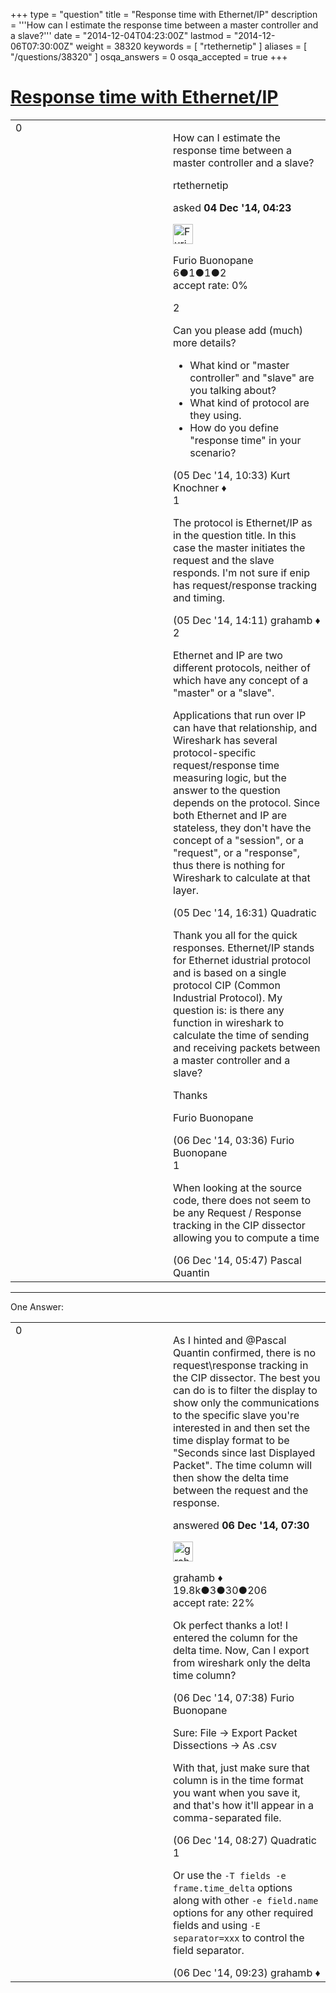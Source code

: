 +++
type = "question"
title = "Response time with Ethernet/IP"
description = '''How can I estimate the response time between a master controller and a slave?'''
date = "2014-12-04T04:23:00Z"
lastmod = "2014-12-06T07:30:00Z"
weight = 38320
keywords = [ "rtethernetip" ]
aliases = [ "/questions/38320" ]
osqa_answers = 0
osqa_accepted = true
+++

<div class="headNormal">

# [Response time with Ethernet/IP](/questions/38320/response-time-with-ethernetip)

</div>

<div id="main-body">

<div id="askform">

<table id="question-table" style="width:100%;"><colgroup><col style="width: 50%" /><col style="width: 50%" /></colgroup><tbody><tr class="odd"><td style="width: 30px; vertical-align: top"><div class="vote-buttons"><div id="post-38320-score" class="post-score" title="current number of votes">0</div><div id="favorite-count" class="favorite-count"></div></div></td><td><div id="item-right"><div class="question-body"><p>How can I estimate the response time between a master controller and a slave?</p></div><div id="question-tags" class="tags-container tags">rtethernetip</div><div id="question-controls" class="post-controls"></div><div class="post-update-info-container"><div class="post-update-info post-update-info-user"><p>asked <strong>04 Dec '14, 04:23</strong></p><img src="https://secure.gravatar.com/avatar/3783a13e9c0308c92d54210fcf61c638?s=32&amp;d=identicon&amp;r=g" class="gravatar" width="32" height="32" alt="Furio%20Buonopane&#39;s gravatar image" /><p>Furio Buonopane<br />
<span class="score" title="6 reputation points">6</span><span title="1 badges"><span class="badge1">●</span><span class="badgecount">1</span></span><span title="1 badges"><span class="silver">●</span><span class="badgecount">1</span></span><span title="2 badges"><span class="bronze">●</span><span class="badgecount">2</span></span><br />
<span class="accept_rate" title="Rate of the user&#39;s accepted answers">accept rate:</span> <span title="Furio Buonopane has no accepted answers">0%</span></p></div></div><div id="comments-container-38320" class="comments-container"><span id="38369"></span><div id="comment-38369" class="comment"><div id="post-38369-score" class="comment-score">2</div><div class="comment-text"><p>Can you please add (much) more details?</p><ul><li>What kind or "master controller" and "slave" are you talking about?</li><li>What kind of protocol are they using.</li><li>How do you define "response time" in your scenario?</li></ul></div><div id="comment-38369-info" class="comment-info"><span class="comment-age">(05 Dec '14, 10:33)</span> Kurt Knochner ♦</div></div><span id="38377"></span><div id="comment-38377" class="comment"><div id="post-38377-score" class="comment-score">1</div><div class="comment-text"><p>The protocol is Ethernet/IP as in the question title. In this case the master initiates the request and the slave responds. I'm not sure if enip has request/response tracking and timing.</p></div><div id="comment-38377-info" class="comment-info"><span class="comment-age">(05 Dec '14, 14:11)</span> grahamb ♦</div></div><span id="38381"></span><div id="comment-38381" class="comment"><div id="post-38381-score" class="comment-score">2</div><div class="comment-text"><p>Ethernet and IP are two different protocols, neither of which have any concept of a "master" or a "slave".</p><p>Applications that run over IP can have that relationship, and Wireshark has several protocol-specific request/response time measuring logic, but the answer to the question depends on the protocol. Since both Ethernet and IP are stateless, they don't have the concept of a "session", or a "request", or a "response", thus there is nothing for Wireshark to calculate at that layer.</p></div><div id="comment-38381-info" class="comment-info"><span class="comment-age">(05 Dec '14, 16:31)</span> Quadratic</div></div><span id="38391"></span><div id="comment-38391" class="comment"><div id="post-38391-score" class="comment-score"></div><div class="comment-text"><p>Thank you all for the quick responses. Ethernet/IP stands for Ethernet idustrial protocol and is based on a single protocol CIP (Common Industrial Protocol). My question is: is there any function in wireshark to calculate the time of sending and receiving packets between a master controller and a slave?</p><p>Thanks</p><p>Furio Buonopane</p></div><div id="comment-38391-info" class="comment-info"><span class="comment-age">(06 Dec '14, 03:36)</span> Furio Buonopane</div></div><span id="38392"></span><div id="comment-38392" class="comment"><div id="post-38392-score" class="comment-score">1</div><div class="comment-text"><p>When looking at the source code, there does not seem to be any Request / Response tracking in the CIP dissector allowing you to compute a time</p></div><div id="comment-38392-info" class="comment-info"><span class="comment-age">(06 Dec '14, 05:47)</span> Pascal Quantin</div></div></div><div id="comment-tools-38320" class="comment-tools"></div><div class="clear"></div><div id="comment-38320-form-container" class="comment-form-container"></div><div class="clear"></div></div></td></tr></tbody></table>

------------------------------------------------------------------------

<div class="tabBar">

<span id="sort-top"></span>

<div class="headQuestions">

One Answer:

</div>

</div>

<span id="38393"></span>

<div id="answer-container-38393" class="answer accepted-answer">

<table style="width:100%;"><colgroup><col style="width: 50%" /><col style="width: 50%" /></colgroup><tbody><tr class="odd"><td style="width: 30px; vertical-align: top"><div class="vote-buttons"><div id="post-38393-score" class="post-score" title="current number of votes">0</div></div></td><td><div class="item-right"><div class="answer-body"><p>As I hinted and @Pascal Quantin confirmed, there is no request\response tracking in the CIP dissector. The best you can do is to filter the display to show only the communications to the specific slave you're interested in and then set the time display format to be "Seconds since last Displayed Packet". The time column will then show the delta time between the request and the response.</p></div><div class="answer-controls post-controls"></div><div class="post-update-info-container"><div class="post-update-info post-update-info-user"><p>answered <strong>06 Dec '14, 07:30</strong></p><img src="https://secure.gravatar.com/avatar/d2a7e24ca66604c749c7c88c1da8ff78?s=32&amp;d=identicon&amp;r=g" class="gravatar" width="32" height="32" alt="grahamb&#39;s gravatar image" /><p>grahamb ♦<br />
<span class="score" title="19834 reputation points"><span>19.8k</span></span><span title="3 badges"><span class="badge1">●</span><span class="badgecount">3</span></span><span title="30 badges"><span class="silver">●</span><span class="badgecount">30</span></span><span title="206 badges"><span class="bronze">●</span><span class="badgecount">206</span></span><br />
<span class="accept_rate" title="Rate of the user&#39;s accepted answers">accept rate:</span> <span title="grahamb has 274 accepted answers">22%</span></p></div></div><div id="comments-container-38393" class="comments-container"><span id="38394"></span><div id="comment-38394" class="comment"><div id="post-38394-score" class="comment-score"></div><div class="comment-text"><p>Ok perfect thanks a lot! I entered the column for the delta time. Now, Can I export from wireshark only the delta time column?</p></div><div id="comment-38394-info" class="comment-info"><span class="comment-age">(06 Dec '14, 07:38)</span> Furio Buonopane</div></div><span id="38395"></span><div id="comment-38395" class="comment"><div id="post-38395-score" class="comment-score"></div><div class="comment-text"><p>Sure: File -&gt; Export Packet Dissections -&gt; As .csv</p><p>With that, just make sure that column is in the time format you want when you save it, and that's how it'll appear in a comma-separated file.</p></div><div id="comment-38395-info" class="comment-info"><span class="comment-age">(06 Dec '14, 08:27)</span> Quadratic</div></div><span id="38396"></span><div id="comment-38396" class="comment"><div id="post-38396-score" class="comment-score">1</div><div class="comment-text"><p>Or use the <code>-T fields -e frame.time_delta</code> options along with other <code>-e field.name</code> options for any other required fields and using <code>-E separator=xxx</code> to control the field separator.</p></div><div id="comment-38396-info" class="comment-info"><span class="comment-age">(06 Dec '14, 09:23)</span> grahamb ♦</div></div></div><div id="comment-tools-38393" class="comment-tools"></div><div class="clear"></div><div id="comment-38393-form-container" class="comment-form-container"></div><div class="clear"></div></div></td></tr></tbody></table>

</div>

<div class="paginator-container-left">

</div>

</div>

</div>

